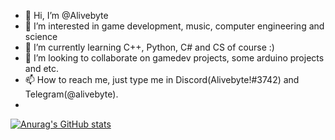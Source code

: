 - 👋 Hi, I’m @Alivebyte
- 👀 I’m interested in game development, music, computer engineering and science
- 🌱 I’m currently learning C++, Python, C# and CS of course :)
- 💞️ I’m looking to collaborate on gamedev projects, some arduino projects and etc.
- 📫 How to reach me, just type me in Discord(Alivebyte!#3742) and Telegram(@alivebyte).
- 
[![Anurag's GitHub stats](https://github-readme-stats.vercel.app/api?username=alivebyte)](https://github.com/anuraghazra/github-readme-stats)

